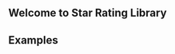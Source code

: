 ## Welcome to Star Rating Library

## Examples
<link href="https://cdn.jsdelivr.net/npm/@romua1d/star-rating-js@latest/build/index.min.css" rel="stylesheet" />
<script src="https://cdn.jsdelivr.net/npm/@romua1d/star-rating-js@latest/build/index.min.js"></script>

<script type="text/javascript">
setTimeout(function () {
const StarRating = window.StarRating.default;
const StarRatingInstance = new StarRating(document.getElementById('example1'));
}, 500);
</script>
<blockquote>
<div id="example1"></div>
</blockquote>
